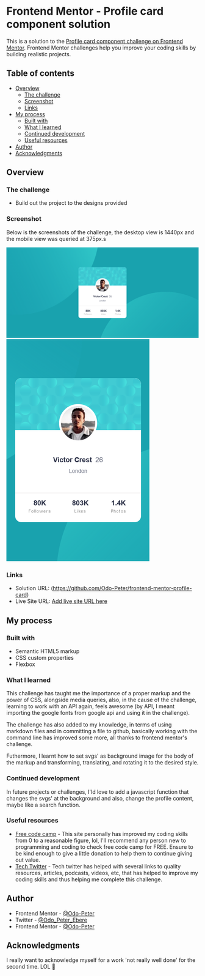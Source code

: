 # Frontend Mentor - Profile card component solution

This is a solution to the [Profile card component challenge on Frontend Mentor](https://www.frontendmentor.io/challenges/profile-card-component-cfArpWshJ). Frontend Mentor challenges help you improve your coding skills by building realistic projects.

## Table of contents

- [Overview](#overview)
  - [The challenge](#the-challenge)
  - [Screenshot](#screenshot)
  - [Links](#links)
- [My process](#my-process)
  - [Built with](#built-with)
  - [What I learned](#what-i-learned)
  - [Continued development](#continued-development)
  - [Useful resources](#useful-resources)
- [Author](#author)
- [Acknowledgments](#acknowledgments)

## Overview

### The challenge

- Build out the project to the designs provided

### Screenshot

Below is the screenshots of the challenge, the desktop view is 1440px and the mobile view was queried at 375px.s

![](./img/desktopview.png)
![](./img/mobileview.png)

### Links

- Solution URL: (https://github.com/Odo-Peter/frontend-mentor-profile-card)
- Live Site URL: [Add live site URL here](https://your-live-site-url.com)

## My process

### Built with

- Semantic HTML5 markup
- CSS custom properties
- Flexbox

### What I learned

This challenge has taught me the importance of a proper markup and the power of CSS, alongside media queries, also, in the cause of the challenge, learning to work with an API again, feels awesome (by API, I meant importing the google fonts from google api and using it in the challenge).

The challenge has also added to my knowledge, in terms of using markdown files and in committing a file to github, basically working with the command line has improved some more, all thanks to frontend mentor's challenge.

Futhermore, I learnt how to set svgs' as background image for the body of the markup and transforming, translating, and rotating it to the desired style.

### Continued development

In future projects or challenges, I'ld love to add a javascript function that changes the svgs' at the background and also, change the profile content, maybe like a search function.

### Useful resources

- [Free code camp](https://www.freecodecamp.org) - This site personally has improved my coding skills from 0 to a reasonable figure, lol, I'll recommend any person new to programming and coding to check free code camp for FREE. Ensure to be kind enough to give a little donation to help them to continue giving out value.
- [Tech Twitter](https://www.twitter.com) - Tech twitter has helped with several links to quality resources, articles, podcasts, videos, etc, that has helped to improve my coding skills and thus helping me complete this challenge.

## Author

- Frontend Mentor - [@Odo-Peter](https://www.https://frontendmentor.io/profile/Odo-Peter)
- Twitter - [@Odo_Peter_Ebere](https://www.twitter.com/iCode_X)
- Frontend Mentor - [@Odo-Peter](https://www.frontendmentor.io/profile/Odo-Peter)

## Acknowledgments

I really want to acknowledge myself for a work 'not really well done' for the second time. LOL 🎉
